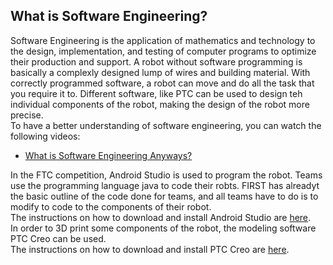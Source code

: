 ## What is Software Engineering?
Software Engineering is the application of mathematics and technology to the design, implementation, and testing of computer programs to optimize their production and support. A robot without software programming is basically a complexly designed lump of wires and building material. With correctly programmed software, a robot can move and do all the task that you require it to. Different software, like PTC can be used to design teh individual components of the robot, making the design of the robot more precise.  
To have a better understanding of software engineering, you can watch the following videos:  
  * [What is Software Engineering Anyways?](https://www.youtube.com/watch?v=7UeP23_fQ4o) 
  
In the FTC competition, Android Studio is used to program the robot. Teams use the programming language java to code their robts. FIRST has alreadyt the basic outline of the code done for teams, and all teams have to do is to modify to code to the components of their robot.  
The instructions on how to download and install Android Studio are [here](https://ftccats.github.io/Android%20Studio%20and%20Software%20prt.%201%20and%20Source%20control).  
In order to 3D print some components of the robot, the modeling software PTC Creo can be used.  
The instructions on how to download and install PTC Creo are [here](https://ftccats.github.io/CADWithPTC).
